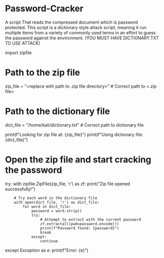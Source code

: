# Password-Cracker
 A script That reads the compressed document which is password protected. This script is a dictionary style attack script, meaning it run multiple items from a variety of commonly used terms in an effort to guess the password against the environment. (YOU MUST HAVE DICTIONARY.TXT TO USE ATTACK)



import zipfile

# Path to the zip file
zip_file = "<replace with path to .zip file directory>"  # Correct path to <.zip file>

# Path to the dictionary file
dict_file = "/home/kali/dictionary.txt"  # Correct path to dictionary file

print(f"Looking for zip file at: {zip_file}")
print(f"Using dictionary file: {dict_file}")

# Open the zip file and start cracking the password
try:
    with zipfile.ZipFile(zip_file, 'r') as zf:
        print("Zip file opened successfully!")
        
        # Try each word in the dictionary file
        with open(dict_file, 'r') as dict_file:
            for word in dict_file:
                password = word.strip()
                try:
                    # Attempt to extract with the current password
                    zf.extractall(pwd=password.encode())
                    print(f"Password found: {password}")
                    break
                except:
                    continue
except Exception as e:
    print(f"Error: {e}")
